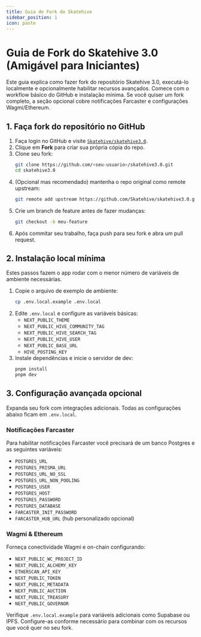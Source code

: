 ```yaml
---
title: Guia de Fork do Skatehive
sidebar_position: 1
icon: paste
---
```


# Guia de Fork do Skatehive 3.0 (Amigável para Iniciantes)

Este guia explica como fazer fork do repositório Skatehive 3.0, executá-lo localmente e opcionalmente habilitar recursos avançados. Comece com o workflow básico do GitHub e instalação mínima. Se você quiser um fork completo, a seção opcional cobre notificações Farcaster e configurações Wagmi/Ethereum.

## 1. Faça fork do repositório no GitHub

1. Faça login no GitHub e visite [`Skatehive/skatehive3.0`](https://github.com/Skatehive/skatehive3.0).
2. Clique em **Fork** para criar sua própria cópia do repo.
3. Clone seu fork:
   ```bash
   git clone https://github.com/<seu-usuario>/skatehive3.0.git
   cd skatehive3.0
   ```
4. (Opcional mas recomendado) mantenha o repo original como remote upstream:
   ```bash
   git remote add upstream https://github.com/Skatehive/skatehive3.0.git
   ```
5. Crie um branch de feature antes de fazer mudanças:
   ```bash
   git checkout -b meu-feature
   ```
6. Após commitar seu trabalho, faça push para seu fork e abra um pull request.

## 2. Instalação local mínima

Estes passos fazem o app rodar com o menor número de variáveis de ambiente necessárias.

1. Copie o arquivo de exemplo de ambiente:
   ```bash
   cp .env.local.example .env.local
   ```
2. Edite `.env.local` e configure as variáveis básicas:
   - `NEXT_PUBLIC_THEME`
   - `NEXT_PUBLIC_HIVE_COMMUNITY_TAG`
   - `NEXT_PUBLIC_HIVE_SEARCH_TAG`
   - `NEXT_PUBLIC_HIVE_USER`
   - `NEXT_PUBLIC_BASE_URL`
   - `HIVE_POSTING_KEY`
3. Instale dependências e inicie o servidor de dev:
   ```bash
   pnpm install
   pnpm dev
   ```

## 3. Configuração avançada opcional

Expanda seu fork com integrações adicionais. Todas as configurações abaixo ficam em `.env.local`.

### Notificações Farcaster

Para habilitar notificações Farcaster você precisará de um banco Postgres e as seguintes variáveis:

- `POSTGRES_URL`
- `POSTGRES_PRISMA_URL`
- `POSTGRES_URL_NO_SSL`
- `POSTGRES_URL_NON_POOLING`
- `POSTGRES_USER`
- `POSTGRES_HOST`
- `POSTGRES_PASSWORD`
- `POSTGRES_DATABASE`
- `FARCASTER_INIT_PASSWORD`
- `FARCASTER_HUB_URL` (hub personalizado opcional)

### Wagmi & Ethereum

Forneça conectividade Wagmi e on-chain configurando:

- `NEXT_PUBLIC_WC_PROJECT_ID`
- `NEXT_PUBLIC_ALCHEMY_KEY`
- `ETHERSCAN_API_KEY`
- `NEXT_PUBLIC_TOKEN`
- `NEXT_PUBLIC_METADATA`
- `NEXT_PUBLIC_AUCTION`
- `NEXT_PUBLIC_TREASURY`
- `NEXT_PUBLIC_GOVERNOR`

Verifique `.env.local.example` para variáveis adicionais como Supabase ou IPFS. Configure-as conforme necessário para combinar com os recursos que você quer no seu fork.
